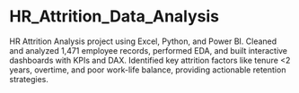 # HR_Attrition_Data_Analysis
HR Attrition Analysis project using Excel, Python, and Power BI. Cleaned and analyzed 1,471 employee records, performed EDA, and built interactive dashboards with KPIs and DAX. Identified key attrition factors like tenure &lt;2 years, overtime, and poor work-life balance, providing actionable retention strategies.
